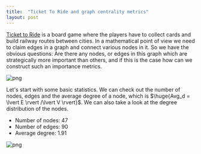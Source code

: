 ```yaml
---
title:  "Ticket To Ride and graph centrality metrics"
layout: post
---
```


<style TYPE="text/css">
code.has-jax {font: inherit; font-size: 200%; background: inherit; border: inherit;}
</style>
<script type="text/x-mathjax-config">
MathJax.Hub.Config({
    tex2jax: {
        inlineMath: [['$','$'], ['\\(','\\)']],
         chtml: {
            scale: 1.3
        },
        svg: {
            scale: 1.3
        },
        skipTags: ['script', 'noscript', 'style', 'textarea', 'pre'] // removed 'code' entry
    }
});
MathJax.Hub.Queue(function() {
    var all = MathJax.Hub.getAllJax(), i;
    for(i = 0; i < all.length; i += 1) {
        all[i].SourceElement().parentNode.className += ' has-jax';
    }
});
</script>
<script type="text/javascript" src="https://cdnjs.cloudflare.com/ajax/libs/mathjax/2.7.4/MathJax.js?config=TeX-AMS_HTML-full"></script>

[Ticket to Ride](https://www.daysofwonder.com/tickettoride/en/) is a board game where the players have to collect cards and build railway routes between cities. In a mathematical point of view we need to claim edges in a graph and connect various nodes in it. So we have the obvious questions: Are there any nodes, or edges in this graph which are strategically more important than others, and if this is the case how can we construct such an importance metrics. 

![png](../images/2022-01-30-ticket/europe.png)

Let's start with some basic statistics. We can check out the number of nodes, edges and the average degree of a node, which is $\huge{Avg_d = \lvert E \rvert /\lvert V \rvert}$. We can also take a look at the degree distribution of the nodes.

 - Number of nodes: 47
 - Number of edges: 90
 - Average degree: 1.91

 ![png](../images/2022-01-30-ticket/degree.png)

